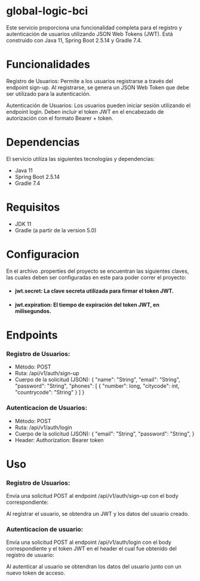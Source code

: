 # global-logic-bci

Este servicio proporciona una funcionalidad completa para el registro y autenticación de usuarios utilizando JSON Web Tokens (JWT). Está construido con Java 11, Spring Boot 2.5.14 y Gradle 7.4.

# Funcionalidades
Registro de Usuarios: Permite a los usuarios registrarse a través del endpoint sign-up. 
Al registrarse, se genera un JSON Web Token que debe ser utilizado para la autenticación.

Autenticación de Usuarios: Los usuarios pueden iniciar sesión utilizando el endpoint login. 
Deben incluir el token JWT en el encabezado de autorización con el formato Bearer + token.

# Dependencias
El servicio utiliza las siguientes tecnologías y dependencias:

- Java 11
- Spring Boot 2.5.14
- Gradle 7.4

# Requisitos
- JDK 11
- Gradle (a partir de la version 5.0)

# Configuracion
En el archivo .properties del proyecto se encuentran las siguientes claves,
las cuales deben ser configuradas en este para poder correr el proyecto:

- #### jwt.secret: La clave secreta utilizada para firmar el token JWT.
- #### jwt.expiration: El tiempo de expiración del token JWT, en milisegundos.

# Endpoints
### Registro de Usuarios:
- Método: POST
- Ruta: /api/v1/auth/sign-up
- Cuerpo de la solicitud (JSON):
  {
  "name": "String",
  "email": "String",
  "password": "String",
  "phones": [
  {
  "number": long,
  "citycode": int,
  "countrycode": "String"
  }
  ]
  }

### Autenticacion de Usuarios:
- Método: POST
- Ruta: /api/v1/auth/login
- Cuerpo de la solicitud (JSON):
  {
  "email": "String",
  "password": "String",
  }
- Header: Authorization: Bearer token
# Uso
### Registro de Usuarios:

Envía una solicitud POST al endpoint /api/v1/auth/sign-up con el body correspondiente:

Al registrar el usuario, se obtendra un JWT y los datos del usuario creado.

### Autenticacion de usuario:
Envía una solicitud POST al endpoint /api/v1/auth/login con el body correspondiente
y el token JWT en el header el cual fue obtenido del registro de usuario:

Al autenticar al usuario se obtendran los datos del usuario junto con un nuevo token de acceso.


